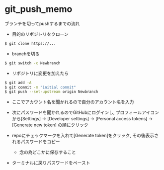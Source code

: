 # git_push_memo
ブランチを切ってpushするまでの流れ

* 目的のリポジトリをクローン
```bash
$ git clone https://...
```

* branchを切る
```bash
$ git switch -c Newbranch
```

* リポジトリに変更を加えたら
```bash
$ git add -A
$ git commit -m "initial commit"
$ git push --set-upstream origin Newbranch
```

 * ここでアカウント名を聞かれるので自分のアカウント名を入力

 * 次にパスワードを聞かれるのでGitHubにログインし, プロフィールアイコンから[Settings] -> [Developer settings] -> [Personal access tokens] -> [Generate new token] の順にクリック
 
 * repoにチェックマークを入れて[Generate token]をクリック, その後表示されるパスワードをコピー
   * 念の為どこかに保存すること

 * ターミナルに戻りパスワードをペースト


